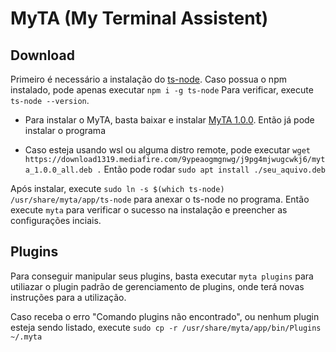 # MyTA (My Terminal Assistent)


## Download
Primeiro é necessário a instalação do [ts-node](https://github.com/TypeStrong/ts-node).
Caso possua o npm instalado, pode apenas executar `npm i -g ts-node`
Para verificar, execute `ts-node --version`.

* Para instalar o MyTA, basta baixar e instalar [MyTA 1.0.0](https://drive.google.com/file/d/1B9u0j3fb20BRCBEx24HtFqPSWqh-lztF/view?usp=sharing). Então já pode instalar o programa

* Caso esteja usando wsl ou alguma distro remote, pode executar `wget https://download1319.mediafire.com/9ypeaogmgnwg/j9pg4mjwugcwkj6/myta_1.0.0_all.deb .`
Então pode rodar `sudo apt install ./seu_aquivo.deb`

Após instalar, execute `sudo ln -s $(which ts-node) /usr/share/myta/app/ts-node` para anexar o ts-node no programa.
Então execute `myta` para verificar o sucesso na instalação e preencher as configurações inciais.

## Plugins
Para conseguir manipular seus plugins, basta executar `myta plugins` para utiliazar o plugin padrão de gerenciamento de plugins, onde terá novas instruções para a utilização.

Caso receba o erro "Comando plugins não encontrado", ou nenhum plugin esteja sendo listado, execute `sudo cp -r /usr/share/myta/app/bin/Plugins ~/.myta`
